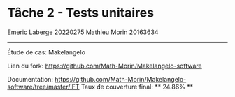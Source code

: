 # Tâche 2 - Tests unitaires

Emeric Laberge 20220275
Mathieu Morin 20163634

---

Étude de cas: Makelangelo

Lien du fork: https://github.com/Math-Morin/Makelangelo-software

Documentation: https://github.com/Math-Morin/Makelangelo-software/tree/master/IFT
Taux de couverture final:
** 24.86% **
